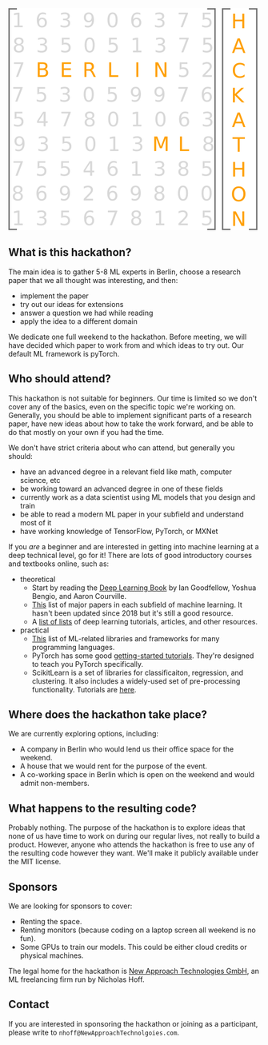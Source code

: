 <img class="main-logo" src="logo.png">

## What is this hackathon?
The main idea is to gather 5-8 ML experts in Berlin, choose a research paper that we all thought was interesting, and then:
- implement the paper
- try out our ideas for extensions
- answer a question we had while reading
- apply the idea to a different domain

We dedicate one full weekend to the hackathon. Before meeting, we will have decided which paper to work from and which ideas to try out. Our default ML framework is pyTorch.

## Who should attend?
This hackathon is not suitable for beginners. Our time is limited so we don't cover any of the basics, even on the specific topic we're working on. Generally, you should be able to implement significant parts of a research paper, have new ideas about how to take the work forward, and be able to do that mostly on your own if you had the time.

We don't have strict criteria about who can attend, but generally you should:
- have an advanced degree in a relevant field like math, computer science, etc
- be working toward an advanced degree in one of these fields
- currently work as a data scientist using ML models that you design and train
- be able to read a modern ML paper in your subfield and understand most of it
- have working knowledge of TensorFlow, PyTorch, or MXNet

If you _are_ a beginner and are interested in getting into machine learning at a deep technical level, go for it! There are lots of good introductory courses and textbooks online, such as:
- theoretical
    - Start by reading the [Deep Learning Book](https://www.deeplearningbook.org/) by Ian Goodfellow, Yoshua Bengio, and Aaron Courville.
    - [This](https://github.com/floodsung/Deep-Learning-Papers-Reading-Roadmap) list of major papers in each subfield of machine learning. It hasn't been updated since 2018 but it's still a good resource.
    - A [list of lists](https://github.com/ujjwalkarn/Machine-Learning-Tutorials) of deep learning tutorials, articles, and other resources.
- practical
    - [This](https://github.com/josephmisiti/awesome-machine-learning) list of ML-related libraries and frameworks for many programming languages.
    - PyTorch has some good [getting-started tutorials](https://pytorch.org/tutorials/). They're designed to teach you PyTorch specifically.
    - ScikitLearn is a set of libraries for classificaiton, regression, and clustering. It also includes a widely-used set of pre-processing functionality. Tutorials are [here](https://scikit-learn.org/stable/tutorial/index.html).
    
## Where does the hackathon take place?
We are currently exploring options, including:
- A company in Berlin who would lend us their office space for the weekend.
- A house that we would rent for the purpose of the event.
- A co-working space in Berlin which is open on the weekend and would admit non-members.

## What happens to the resulting code?
Probably nothing. The purpose of the hackathon is to explore ideas that none of us have time to work on during our regular lives, not really to build a product. However, anyone who attends the hackathon is free to use any of the resulting code however they want. We'll make it publicly available under the MIT license.

## Sponsors
We are looking for sponsors to cover:
- Renting the space.
- Renting monitors (because coding on a laptop screen all weekend is no fun).
- Some GPUs to train our models. This could be either cloud credits or physical machines.

The legal home for the hackathon is [New Approach Technologies GmbH](newapproachtechnologies.com), an ML freelancing firm run by Nicholas Hoff.

## Contact
If you are interested in sponsoring the hackathon or joining as a participant, please write to `nhoff@NewApproachTechnolgoies.com`.

